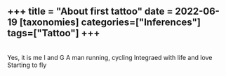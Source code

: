 +++
title = "About first tattoo"
date = 2022-06-19
[taxonomies]
categories=["Inferences"]
tags=["Tattoo"]
+++
---
<br>
Yes, it is me I and G
A man running, cycling
Integraed with life and love
Starting to fly